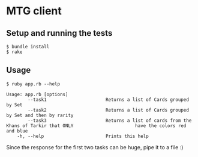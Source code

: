 # MTG client

## Setup and running the tests

    $ bundle install
    $ rake

## Usage

    $ ruby app.rb --help

```
Usage: app.rb [options]
        --task1                      Returns a list of Cards grouped by Set
        --task2                      Returns a list of Cards grouped by Set and then by rarity
        --task3                      Returns a list of cards from the Khans of Tarkir that ONLY                       have the colors red and blue
    -h, --help                       Prints this help
```

Since the response for the first two tasks can be huge, pipe it to a file :)
